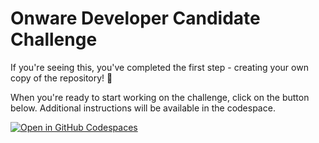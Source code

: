 # Onware Developer Candidate Challenge

If you're seeing this, you've completed the first step - creating
your own copy of the repository! 🎉

When you're ready to start working on the challenge, click on the 
button below. Additional instructions will be available in the 
codespace.

[![Open in GitHub Codespaces](https://github.com/codespaces/badge.svg)](https://docs.github.com/en/codespaces/setting-up-your-project-for-codespaces/adding-a-codespaces-badge)
